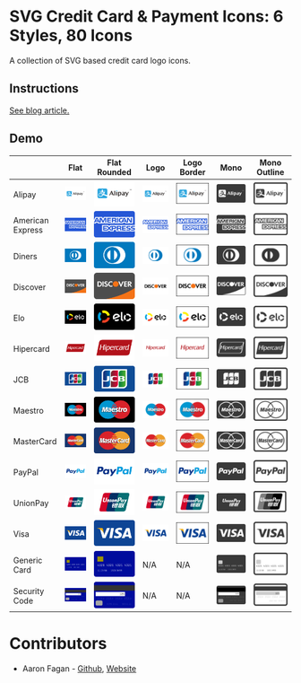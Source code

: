 # SVG Credit Card & Payment Icons: 6 Styles, 80 Icons
A collection of SVG based credit card logo icons.

## Instructions
[See blog article.](https://www.aaronfagan.ca/blog/2017/svg-credit-card-payment-icons-6-styles-80-icons/)

## Demo
|					|Flat								|Flat Rounded								|Logo								|Logo Border								|Mono								|Mono Outline								|
|---				|---								|---										|---								|---										|---								|---										|
|Alipay				|![Alipay](flat/alipay.svg)			|![Alipay](flat-rounded/alipay.svg)			|![Alipay](logo/alipay.svg)			|![Alipay](logo-border/alipay.svg)			|![Alipay](mono/alipay.svg)			|![Alipay](mono-outline/alipay.svg)			|
|American Express	|![American Express](flat/amex.svg)	|![American Express](flat-rounded/amex.svg)	|![American Express](logo/amex.svg)	|![American Express](logo-border/amex.svg)	|![American Express](mono/amex.svg)	|![American Express](mono-outline/amex.svg)	|
|Diners				|![Diners](flat/diners.svg)			|![Diners](flat-rounded/diners.svg)			|![Diners](logo/diners.svg)			|![Diners](logo-border/diners.svg)			|![Diners](mono/diners.svg)			|![Diners](mono-outline/diners.svg)	|
|Discover			|![Discover](flat/discover.svg)		|![Discover](flat-rounded/discover.svg)		|![Discover](logo/discover.svg)		|![Discover](logo-border/discover.svg)		|![Discover](mono/discover.svg)		|![Discover](mono-outline/discover.svg)	|
|Elo				|![Elo](flat/elo.svg)				|![Elo](flat-rounded/elo.svg)				|![Elo](logo/elo.svg)				|![Elo](logo-border/elo.svg)				|![Elo](mono/elo.svg)				|![Elo](mono-outline/elo.svg)|
|Hipercard			|![Hipercard](flat/hipercard.svg)	|![Hipercard](flat-rounded/hipercard.svg)	|![Hipercard](logo/hipercard.svg)	|![Hipercard](logo-border/hipercard.svg)	|![Hipercard](mono/hipercard.svg)	|![Hipercard](mono-outline/hipercard.svg)	|
|JCB				|![JCB](flat/jcb.svg)				|![JCB](flat-rounded/jcb.svg)				|![JCB](logo/jcb.svg)				|![JCB](logo-border/jcb.svg)				|![JCB](mono/jcb.svg)				|![JCB](mono-outline/jcb.svg)	|
|Maestro			|![Maestro](flat/maestro.svg)		|![Maestro](flat-rounded/maestro.svg)		|![Maestro](logo/maestro.svg)		|![Maestro](logo-border/maestro.svg)		|![Maestro](mono/maestro.svg)		|![Maestro](mono-outline/maestro.svg)		|
|MasterCard			|![MasterCard](flat/mastercard.svg)	|![MasterCard](flat-rounded/mastercard.svg)	|![MasterCard](logo/mastercard.svg)	|![MasterCard](logo-border/mastercard.svg)	|![MasterCard](mono/mastercard.svg)	|![MasterCard](mono-outline/mastercard.svg)	|
|PayPal				|![PayPal](flat/paypal.svg)			|![PayPal](flat-rounded/paypal.svg)			|![PayPal](logo/paypal.svg)			|![PayPal](logo-border/paypal.svg)			|![PayPal](mono/paypal.svg)			|![PayPal](mono-outline/paypal.svg)	|
|UnionPay			|![UnionPay](flat/unionpay.svg)		|![UnionPay](flat-rounded/unionpay.svg)		|![UnionPay](logo/unionpay.svg)		|![UnionPay](logo-border/unionpay.svg)		|![UnionPay](mono/unionpay.svg)		|![UnionPay](mono-outline/unionpay.svg)	|
|Visa				|![Visa](flat/visa.svg)				|![UnionPay](flat-rounded/visa.svg)			|![UnionPay](logo/visa.svg)			|![UnionPay](logo-border/visa.svg)			|![UnionPay](mono/visa.svg)			|![UnionPay](mono-outline/visa.svg)	|
|Generic Card		|![Generic Card](flat/generic.svg)	|![Visa](flat-rounded/generic.svg)			|N/A								|N/A										|![Visa](mono/generic.svg)			|![Visa](mono-outline/generic.svg)	|
|Security Code		|![Security Code](flat/code.svg)	|![Security Code](flat-rounded/code.svg)	|N/A								|N/A										|![Security Code](mono/code.svg)	|![Security Code](mono-outline/code.svg)|

# Contributors
* Aaron Fagan - [Github](https://github.com/aaronfagan), [Website](https://www.aaronfagan.ca/)
